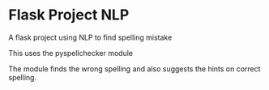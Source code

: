 # Flask Project NLP

A flask project using NLP to find spelling mistake

This uses the pyspellchecker module

The module finds the wrong spelling and also suggests the hints on correct spelling.
